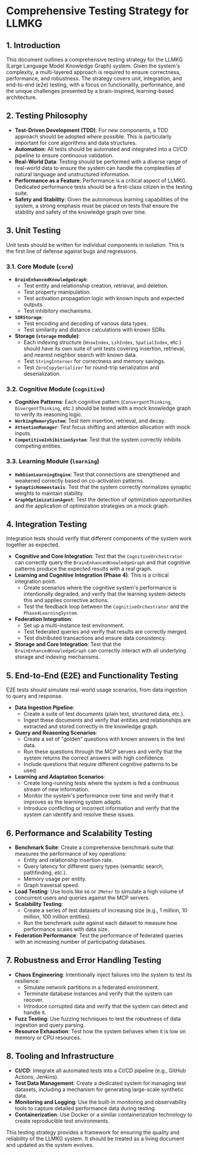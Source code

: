 # Comprehensive Testing Strategy for LLMKG

## 1. Introduction

This document outlines a comprehensive testing strategy for the LLMKG (Large Language Model Knowledge Graph) system. Given the system's complexity, a multi-layered approach is required to ensure correctness, performance, and robustness. The strategy covers unit, integration, and end-to-end (e2e) testing, with a focus on functionality, performance, and the unique challenges presented by a brain-inspired, learning-based architecture.

## 2. Testing Philosophy

- **Test-Driven Development (TDD)**: For new components, a TDD approach should be adopted where possible. This is particularly important for core algorithms and data structures.
- **Automation**: All tests should be automated and integrated into a CI/CD pipeline to ensure continuous validation.
- **Real-World Data**: Testing should be performed with a diverse range of real-world data to ensure the system can handle the complexities of natural language and unstructured information.
- **Performance as a Feature**: Performance is a critical aspect of LLMKG. Dedicated performance tests should be a first-class citizen in the testing suite.
- **Safety and Stability**: Given the autonomous learning capabilities of the system, a strong emphasis must be placed on tests that ensure the stability and safety of the knowledge graph over time.

## 3. Unit Testing

Unit tests should be written for individual components in isolation. This is the first line of defense against bugs and regressions.

### 3.1. Core Module (`core`)

- **`BrainEnhancedKnowledgeGraph`**:
    - Test entity and relationship creation, retrieval, and deletion.
    - Test property manipulation.
    - Test activation propagation logic with known inputs and expected outputs.
    - Test inhibitory mechanisms.
- **`SDRStorage`**:
    - Test encoding and decoding of various data types.
    - Test similarity and distance calculations with known SDRs.
- **Storage (`storage` module)**:
    - Each indexing structure (`HnswIndex`, `LshIndex`, `SpatialIndex`, etc.) should have its own suite of unit tests covering insertion, retrieval, and nearest neighbor search with known data.
    - Test `StringInterner` for correctness and memory savings.
    - Test `ZeroCopySerializer` for round-trip serialization and deserialization.

### 3.2. Cognitive Module (`cognitive`)

- **Cognitive Patterns**: Each cognitive pattern (`ConvergentThinking`, `DivergentThinking`, etc.) should be tested with a mock knowledge graph to verify its reasoning logic.
- **`WorkingMemorySystem`**: Test item insertion, retrieval, and decay.
- **`AttentionManager`**: Test focus shifting and attention allocation with mock inputs.
- **`CompetitiveInhibitionSystem`**: Test that the system correctly inhibits competing entities.

### 3.3. Learning Module (`learning`)

- **`HebbianLearningEngine`**: Test that connections are strengthened and weakened correctly based on co-activation patterns.
- **`SynapticHomeostasis`**: Test that the system correctly normalizes synaptic weights to maintain stability.
- **`GraphOptimizationAgent`**: Test the detection of optimization opportunities and the application of optimization strategies on a mock graph.

## 4. Integration Testing

Integration tests should verify that different components of the system work together as expected.

- **Cognitive and Core Integration**: Test that the `CognitiveOrchestrator` can correctly query the `BrainEnhancedKnowledgeGraph` and that cognitive patterns produce the expected results with a real graph.
- **Learning and Cognitive Integration (Phase 4)**: This is a critical integration point.
    - Create scenarios where the cognitive system's performance is intentionally degraded, and verify that the learning system detects this and applies corrective actions.
    - Test the feedback loop between the `CognitiveOrchestrator` and the `Phase4LearningSystem`.
- **Federation Integration**:
    - Set up a multi-instance test environment.
    - Test federated queries and verify that results are correctly merged.
    - Test distributed transactions and ensure data consistency.
- **Storage and Core Integration**: Test that the `BrainEnhancedKnowledgeGraph` can correctly interact with all underlying storage and indexing mechanisms.

## 5. End-to-End (E2E) and Functionality Testing

E2E tests should simulate real-world usage scenarios, from data ingestion to query and response.

- **Data Ingestion Pipeline**:
    - Create a suite of test documents (plain text, structured data, etc.).
    - Ingest these documents and verify that entities and relationships are extracted and stored correctly in the knowledge graph.
- **Query and Reasoning Scenarios**:
    - Create a set of "golden" questions with known answers in the test data.
    - Run these questions through the MCP servers and verify that the system returns the correct answers with high confidence.
    - Include questions that require different cognitive patterns to be used.
- **Learning and Adaptation Scenarios**:
    - Create long-running tests where the system is fed a continuous stream of new information.
    - Monitor the system's performance over time and verify that it improves as the learning system adapts.
    - Introduce conflicting or incorrect information and verify that the system can identify and resolve these issues.

## 6. Performance and Scalability Testing

- **Benchmark Suite**: Create a comprehensive benchmark suite that measures the performance of key operations:
    - Entity and relationship insertion rate.
    - Query latency for different query types (semantic search, pathfinding, etc.).
    - Memory usage per entity.
    - Graph traversal speed.
- **Load Testing**: Use tools like `k6` or `JMeter` to simulate a high volume of concurrent users and queries against the MCP servers.
- **Scalability Testing**:
    - Create a series of test datasets of increasing size (e.g., 1 million, 10 million, 100 million entities).
    - Run the benchmark suite against each dataset to measure how performance scales with data size.
- **Federation Performance**: Test the performance of federated queries with an increasing number of participating databases.

## 7. Robustness and Error Handling Testing

- **Chaos Engineering**: Intentionally inject failures into the system to test its resilience:
    - Simulate network partitions in a federated environment.
    - Terminate database instances and verify that the system can recover.
    - Introduce corrupted data and verify that the system can detect and handle it.
- **Fuzz Testing**: Use fuzzing techniques to test the robustness of data ingestion and query parsing.
- **Resource Exhaustion**: Test how the system behaves when it is low on memory or CPU resources.

## 8. Tooling and Infrastructure

- **CI/CD**: Integrate all automated tests into a CI/CD pipeline (e.g., GitHub Actions, Jenkins).
- **Test Data Management**: Create a dedicated system for managing test datasets, including a mechanism for generating large-scale synthetic data.
- **Monitoring and Logging**: Use the built-in monitoring and observability tools to capture detailed performance data during testing.
- **Containerization**: Use Docker or a similar containerization technology to create reproducible test environments.

This testing strategy provides a framework for ensuring the quality and reliability of the LLMKG system. It should be treated as a living document and updated as the system evolves.